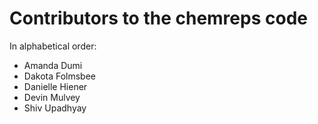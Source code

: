 
# Contributors to the chemreps code

In alphabetical order:
* Amanda Dumi
* Dakota Folmsbee
* Danielle Hiener
* Devin Mulvey
* Shiv Upadhyay
